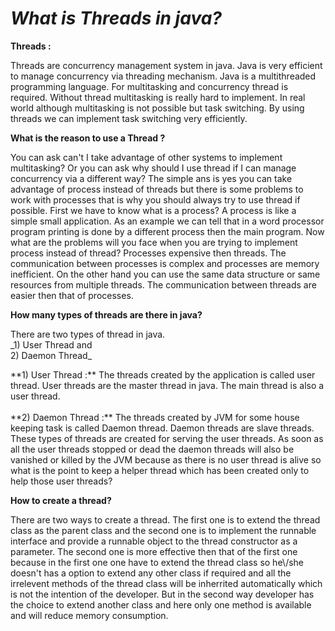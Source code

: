 *What is Threads in java?*
===========================
**Threads :** 
<p>
    Threads are concurrency management system in java. Java is very 
    efficient to manage concurrency via threading mechanism. Java is a multithreaded programming 
    language. For multitasking and concurrency thread is required.
    Without thread multitasking is really hard to implement.
    In real world although multitasking is not possible but task
    switching. By using threads we can implement task switching very efficiently.

**What is the reason to use a Thread ?** 
<p>
    You can ask can't I take advantage of other systems to implement multitasking? 
    Or you can ask why should I use thread if I can manage concurrency via a different
    way? The simple ans is yes you can take advantage of process instead of 
    threads but there is some problems to work with processes that is
    why you should always try to use thread if possible. First we have to
    know what is a process? A process is like a simple small application. 
    As an example we can tell that in a word processor program printing is 
    done by a different process then the main program. Now what are
    the problems will you face when you are trying to implement process
    instead of thread? Processes expensive then threads. The communication
    between processes is complex and processes are memory inefficient.
    On the other hand you can use the same data structure or same 
    resources from multiple threads. The communication between threads
    are easier then that of processes.
</p>

**How many types of threads are there in java?**
<p>
    There are two types of thread in java. 
     <br>
         _1) User Thread and <br>
         2) Daemon Thread_
    <p>
        **1) User Thread :** The threads created by the application is called user thread.
         User threads are the master thread in java. The main thread is also a user 
         thread. 
        <br><br>
        **2) Daemon Thread :** The threads created by JVM for some house keeping task is
        called Daemon thread. Daemon threads are slave threads. These types of threads 
        are created for serving the user threads. As soon as all the user threads stopped
        or dead the daemon threads will also be vanished or killed by the JVM because as 
        there is no user thread is alive so what is the point to keep a helper thread 
        which has been created only to help those user threads?

**How to create a thread?**
<p>
    There are two ways to create a thread. The first one is to extend the thread
    class as the parent class and the second one is to implement the runnable interface
    and provide a runnable object to the thread constructor as a parameter. 
    The second one is more effective then that of the first one because in the first one 
    one have to extend the thread class so he\/she doesn't has a option to extend any other
    class if required and all the irrelevent methods of the thread class will be inherrited 
    automatically which is not the intention of the developer. But in the second way developer
    has the choice to extend another class and here only one method is available and will reduce
    memory consumption.